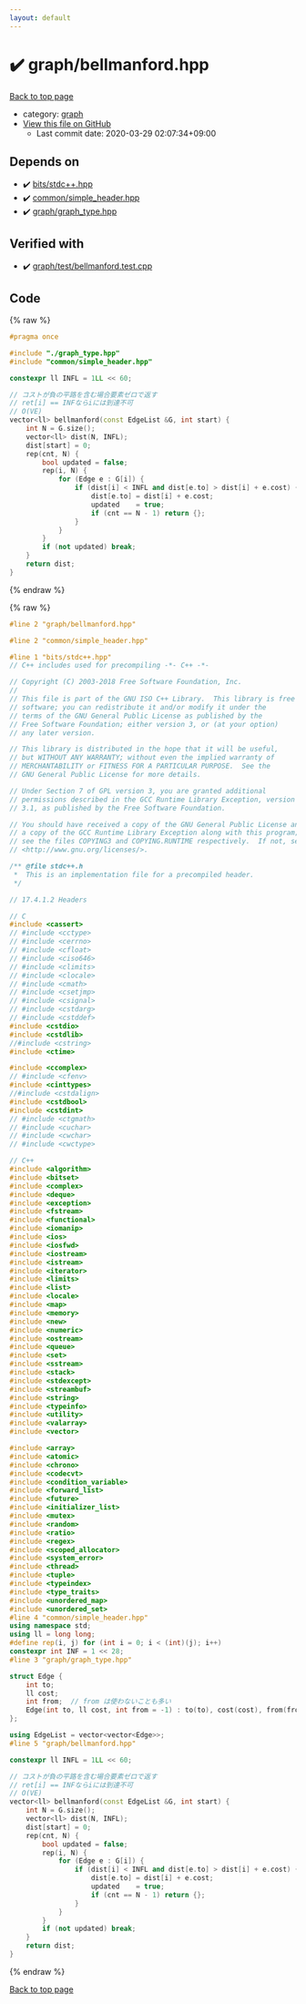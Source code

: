 ```yaml
---
layout: default
---
```


<!-- mathjax config similar to math.stackexchange -->
<script type="text/javascript" async
  src="https://cdnjs.cloudflare.com/ajax/libs/mathjax/2.7.5/MathJax.js?config=TeX-MML-AM_CHTML">
</script>
<script type="text/x-mathjax-config">
  MathJax.Hub.Config({
    TeX: { equationNumbers: { autoNumber: "AMS" }},
    tex2jax: {
      inlineMath: [ ['$','$'] ],
      processEscapes: true
    },
    "HTML-CSS": { matchFontHeight: false },
    displayAlign: "left",
    displayIndent: "2em"
  });
</script>

<script type="text/javascript" src="https://cdnjs.cloudflare.com/ajax/libs/jquery/3.4.1/jquery.min.js"></script>
<script src="https://cdn.jsdelivr.net/npm/jquery-balloon-js@1.1.2/jquery.balloon.min.js" integrity="sha256-ZEYs9VrgAeNuPvs15E39OsyOJaIkXEEt10fzxJ20+2I=" crossorigin="anonymous"></script>
<script type="text/javascript" src="../../assets/js/copy-button.js"></script>
<link rel="stylesheet" href="../../assets/css/copy-button.css" />


# :heavy_check_mark: graph/bellmanford.hpp

<a href="../../index.html">Back to top page</a>

* category: <a href="../../index.html#f8b0b924ebd7046dbfa85a856e4682c8">graph</a>
* <a href="{{ site.github.repository_url }}/blob/master/graph/bellmanford.hpp">View this file on GitHub</a>
    - Last commit date: 2020-03-29 02:07:34+09:00




## Depends on

* :heavy_check_mark: <a href="../bits/stdc++.hpp.html">bits/stdc++.hpp</a>
* :heavy_check_mark: <a href="../common/simple_header.hpp.html">common/simple_header.hpp</a>
* :heavy_check_mark: <a href="graph_type.hpp.html">graph/graph_type.hpp</a>


## Verified with

* :heavy_check_mark: <a href="../../verify/graph/test/bellmanford.test.cpp.html">graph/test/bellmanford.test.cpp</a>


## Code

<a id="unbundled"></a>
{% raw %}
```cpp
#pragma once

#include "./graph_type.hpp"
#include "common/simple_header.hpp"

constexpr ll INFL = 1LL << 60;

// コストが負の平路を含む場合要素ゼロで返す
// ret[i] == INFならiには到達不可
// O(VE)
vector<ll> bellmanford(const EdgeList &G, int start) {
    int N = G.size();
    vector<ll> dist(N, INFL);
    dist[start] = 0;
    rep(cnt, N) {
        bool updated = false;
        rep(i, N) {
            for (Edge e : G[i]) {
                if (dist[i] < INFL and dist[e.to] > dist[i] + e.cost) {
                    dist[e.to] = dist[i] + e.cost;
                    updated    = true;
                    if (cnt == N - 1) return {};
                }
            }
        }
        if (not updated) break;
    }
    return dist;
}

```
{% endraw %}

<a id="bundled"></a>
{% raw %}
```cpp
#line 2 "graph/bellmanford.hpp"

#line 2 "common/simple_header.hpp"

#line 1 "bits/stdc++.hpp"
// C++ includes used for precompiling -*- C++ -*-

// Copyright (C) 2003-2018 Free Software Foundation, Inc.
//
// This file is part of the GNU ISO C++ Library.  This library is free
// software; you can redistribute it and/or modify it under the
// terms of the GNU General Public License as published by the
// Free Software Foundation; either version 3, or (at your option)
// any later version.

// This library is distributed in the hope that it will be useful,
// but WITHOUT ANY WARRANTY; without even the implied warranty of
// MERCHANTABILITY or FITNESS FOR A PARTICULAR PURPOSE.  See the
// GNU General Public License for more details.

// Under Section 7 of GPL version 3, you are granted additional
// permissions described in the GCC Runtime Library Exception, version
// 3.1, as published by the Free Software Foundation.

// You should have received a copy of the GNU General Public License and
// a copy of the GCC Runtime Library Exception along with this program;
// see the files COPYING3 and COPYING.RUNTIME respectively.  If not, see
// <http://www.gnu.org/licenses/>.

/** @file stdc++.h
 *  This is an implementation file for a precompiled header.
 */

// 17.4.1.2 Headers

// C
#include <cassert>
// #include <cctype>
// #include <cerrno>
// #include <cfloat>
// #include <ciso646>
// #include <climits>
// #include <clocale>
// #include <cmath>
// #include <csetjmp>
// #include <csignal>
// #include <cstdarg>
// #include <cstddef>
#include <cstdio>
#include <cstdlib>
//#include <cstring>
#include <ctime>

#include <ccomplex>
// #include <cfenv>
#include <cinttypes>
//#include <cstdalign>
#include <cstdbool>
#include <cstdint>
// #include <ctgmath>
// #include <cuchar>
// #include <cwchar>
// #include <cwctype>

// C++
#include <algorithm>
#include <bitset>
#include <complex>
#include <deque>
#include <exception>
#include <fstream>
#include <functional>
#include <iomanip>
#include <ios>
#include <iosfwd>
#include <iostream>
#include <istream>
#include <iterator>
#include <limits>
#include <list>
#include <locale>
#include <map>
#include <memory>
#include <new>
#include <numeric>
#include <ostream>
#include <queue>
#include <set>
#include <sstream>
#include <stack>
#include <stdexcept>
#include <streambuf>
#include <string>
#include <typeinfo>
#include <utility>
#include <valarray>
#include <vector>

#include <array>
#include <atomic>
#include <chrono>
#include <codecvt>
#include <condition_variable>
#include <forward_list>
#include <future>
#include <initializer_list>
#include <mutex>
#include <random>
#include <ratio>
#include <regex>
#include <scoped_allocator>
#include <system_error>
#include <thread>
#include <tuple>
#include <typeindex>
#include <type_traits>
#include <unordered_map>
#include <unordered_set>
#line 4 "common/simple_header.hpp"
using namespace std;
using ll = long long;
#define rep(i, j) for (int i = 0; i < (int)(j); i++)
constexpr int INF = 1 << 28;
#line 3 "graph/graph_type.hpp"

struct Edge {
    int to;
    ll cost;
    int from;  // from は使わないことも多い
    Edge(int to, ll cost, int from = -1) : to(to), cost(cost), from(from) {}
};

using EdgeList = vector<vector<Edge>>;
#line 5 "graph/bellmanford.hpp"

constexpr ll INFL = 1LL << 60;

// コストが負の平路を含む場合要素ゼロで返す
// ret[i] == INFならiには到達不可
// O(VE)
vector<ll> bellmanford(const EdgeList &G, int start) {
    int N = G.size();
    vector<ll> dist(N, INFL);
    dist[start] = 0;
    rep(cnt, N) {
        bool updated = false;
        rep(i, N) {
            for (Edge e : G[i]) {
                if (dist[i] < INFL and dist[e.to] > dist[i] + e.cost) {
                    dist[e.to] = dist[i] + e.cost;
                    updated    = true;
                    if (cnt == N - 1) return {};
                }
            }
        }
        if (not updated) break;
    }
    return dist;
}

```
{% endraw %}

<a href="../../index.html">Back to top page</a>

